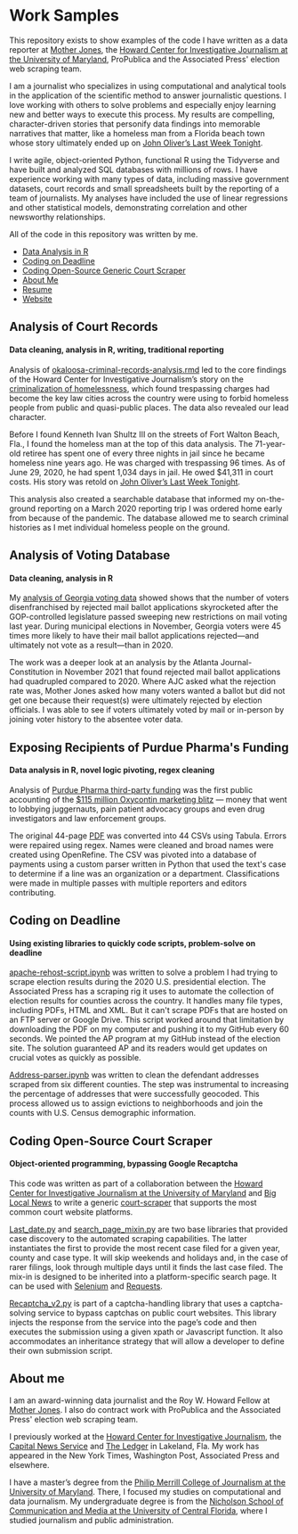 Work Samples
================

This repository exists to show examples of the code I have written as a
data reporter at [Mother Jones](https://www.motherjones.com), the [Howard Center for Investigative Journalism at the University of Maryland](https://merrill.umd.edu/about-merrill/signature-programs/the-howard-center-for-investigative-journalism/), ProPublica and the Associated Press' election web scraping team.

I am a journalist who specializes in using computational and analytical tools in the application of the scientific method to answer journalistic questions. I love working with others to solve problems and especially enjoy learning new and better ways to execute this process. My results are compelling, character-driven stories that personify data findings into memorable narratives that matter, like a homeless man from a Florida beach town whose story ultimately ended up on [John Oliver’s Last Week Tonight](https://www.youtube.com/watch?v=liptMbjF3EE).

I write agile, object-oriented Python, functional R using the Tidyverse and have built and analyzed SQL databases with millions of rows. I have experience working with many types of data, including massive government datasets, court records and small spreadsheets built by the reporting of a team of journalists. My analyses have included the use of linear regressions and other statistical models, demonstrating correlation and other newsworthy relationships.

All of the code in this repository was written by me.

- [Data Analysis in R](#data)
- [Coding on Deadline](#python)
- [Coding Open-Source Generic Court Scraper](#object)
- [About Me](#about)
- [Resume](https://media.journoportfolio.com/users/52314/uploads/f6e5aceb-1874-4e87-bac3-1b3536551b8b.pdf)
- [Website](https://www.ryanerinlittle.com)

<a id="data"></a>

## Analysis of Court Records

#### Data cleaning, analysis in R, writing, traditional reporting

Analysis of
[okaloosa-criminal-records-analysis.rmd](https://github.com/ryanelittle/work_samples/blob/main/court-records-analysis/okaloosa-criminal-records-analysis.Rmd) led to the core findings of the Howard Center for Investigative
Journalism’s story on the [criminalization of homelessness](https://apnews.com/article/571a8646896ed0d12f3fe7ca3b1d064d), which found trespassing charges had become the key law cities across the country were using to forbid homeless people from public and quasi-public places. The data also revealed our lead character.

Before I found Kenneth Ivan Shultz III on the streets of Fort Walton Beach, Fla., I found the
homeless man at the top of this data analysis. The 71-year-old retiree has spent one of every three nights in jail since he became homeless nine years ago. He was charged with trespassing 96 times. As of June 29, 2020, he had spent 1,034 days in jail. He owed $41,311 in court costs. His story was retold on [John Oliver’s Last Week Tonight](https://www.youtube.com/watch?v=liptMbjF3EE).

This analysis also created a searchable database that informed my on-the-ground reporting on a March 2020 reporting trip I was ordered home early from because of the pandemic. The database allowed me to search criminal histories as I met individual homeless people on the ground.

## Analysis of Voting Database

#### Data cleaning, analysis in R

My [analysis of Georgia voting data](https://github.com/ryanelittle/work_samples/blob/main/voting-records-analysis/georgia-analysis.Rmd) showed shows that the number of voters disenfranchised by rejected mail ballot applications skyrocketed after the GOP-controlled legislature passed sweeping new restrictions on mail voting last year. During municipal elections in November, Georgia voters were 45 times more likely to have their mail ballot applications rejected—and ultimately not vote as a result—than in 2020.

The work was a deeper look at an analysis by the Atlanta Journal-Constitution in November 2021 that found rejected mail ballot applications had quadrupled compared to 2020. Where AJC asked what the rejection rate was, Mother Jones asked how many voters wanted a ballot but did not get one because their request(s) were ultimately rejected by election officials. I was able to see if voters ultimately voted by mail or in-person by joining voter history to the absentee voter data.

## Exposing Recipients of Purdue Pharma's Funding

#### Data analysis in R, novel logic pivoting, regex cleaning

Analysis of [Purdue Pharma third-party funding](https://github.com/ryanelittle/work_samples/blob/main/purdue-pharma-payments/purdue-pharma-cleaning-and-analysis.Rmd) was the first public accounting of the [$115 million Oxycontin marketing blitz](https://www.motherjones.com/crime-justice/2021/10/how-purdue-pharma-paid-out-to-politicians-and-pill-pushers/) — money that went to lobbying juggernauts, pain patient advocacy groups and even drug investigators and law enforcement groups.

The original 44-page [PDF](https://github.com/ryanelittle/work_samples/blob/main/purdue-pharma-payments/data/original-file-exhibit-88.pdf) was converted into 44 CSVs using Tabula. Errors were repaired using regex. Names were cleaned and broad names were created using OpenRefine. The CSV was pivoted into a database of payments using a custom parser written in Python that used the text's case to determine if a line was an organization or a department. Classifications were made in multiple passes with multiple reporters and editors contributing.

<a id="python"></a>

## Coding on Deadline

#### Using existing libraries to quickly code scripts, problem-solve on deadline

[apache-rehost-script.ipynb](https://github.com/ryanelittle/work_samples/blob/main/coding-on-deadline/apache-rehost-script.ipynb) was written to solve a problem I had trying to scrape election results during the 2020 U.S. presidential election. The Associated Press has a scraping rig it uses to automate the collection of election results for counties across the country. It handles many file types, including PDFs, HTML and XML. But it can't scrape PDFs that are hosted on an FTP server or Google Drive. This script worked around that limitation by downloading the PDF on my computer and pushing it to my GitHub every 60 seconds. We pointed the AP program at my GitHub instead of the election site. The solution guaranteed AP and its readers would get updates on crucial votes as quickly as possible.

[Address-parser.ipynb](https://github.com/ryanelittle/work_samples/blob/main/coding-on-deadline/address-parser.ipynb) was written to clean the defendant addresses scraped from six different counties. The step was instrumental to increasing the percentage of addresses that were successfully geocoded. This process allowed us to assign evictions to neighborhoods and join the counts with U.S. Census demographic information.

<a id="object"></a>

## Coding Open-Source Court Scraper

#### Object-oriented programming, bypassing Google Recaptcha

This code was written as part of a collaboration between the [Howard Center for Investigative Journalism at the University of Maryland](https://merrill.umd.edu/about-merrill/signature-programs/the-howard-center-for-investigative-journalism/) and [Big Local News](https://biglocalnews.org/#/login) to write a generic [court-scraper](https://github.com/biglocalnews/court-scraper) that supports the most common court website platforms.

[Last\_date.py](https://github.com/ryanelittle/work_samples/blob/main/python-court-scraper/last_date.py)
and [search\_page\_mixin.py](https://github.com/ryanelittle/work_samples/blob/main/python-court-scraper/search_page_mixin.py) are two base libraries that provided case discovery to the automated scraping capabilities. The latter instantiates the first to provide the most recent case filed for a given year, county and case type. It will skip weekends and holidays and, in the case of rarer filings, look through multiple days until it finds the last case filed. The mix-in is designed to be inherited into a platform-specific search page. It can be used with [Selenium](https://selenium-python.readthedocs.io/) and [Requests](https://requests.readthedocs.io/en/master/).

[Recaptcha\_v2.py](https://github.com/ryanelittle/work_samples/blob/main/python-court-scraper/recaptcha_v2.py) is part of a captcha-handling library that uses a captcha-solving service to bypass captchas on public court websites. This library injects the response from the service into the page’s code and then executes the submission using a given xpath or Javascript function. It also accommodates an inheritance strategy that will allow a developer to define their own submission script.


<a id="about"></a>

## About me

I am an award-winning data journalist and the Roy W. Howard Fellow at [Mother Jones](https://www.motherjones.com). I also do contract work with ProPublica and the Associated Press' election web scraping team.

I previously worked at the [Howard Center for Investigative Journalism](https://merrill.umd.edu/howard-center-for-investigative-journalism), the [Capital News Service](https://cnsmaryland.org/) and [The Ledger](https://www.theledger.com/) in Lakeland, Fla. My work has appeared in the New York Times, Washington Post, Associated Press and elsewhere.

I have a master’s degree from the [Philip Merrill College of Journalism at the University of Maryland](https://merrill.umd.edu/). There, I focused my studies on computational and data journalism. My undergraduate degree is from the [Nicholson School of Communication and Media at the University of Central Florida](https://communication.ucf.edu/), where I studied journalism and public administration.
